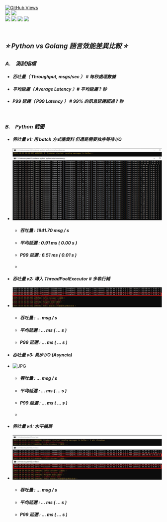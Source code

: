 <a href='https://github.com/Junwu0615/Latency-Throughput-Simulation-Test'><img alt='GitHub Views' src='https://views.whatilearened.today/views/github/Junwu0615/Latency-Throughput-Simulation-Test.svg'> <br> 
[![](https://img.shields.io/badge/Language-GO-blue.svg?style=plastic)](https://go.dev/) 
[![](https://img.shields.io/badge/Language-Python_3.12.0-blue.svg?style=plastic)](https://www.python.org/) <br>
[![](https://img.shields.io/badge/Tools-MongoDB-yellow.svg?style=plastic)](https://www.mongodb.com/)
[![](https://img.shields.io/badge/Tools-Redis-yellow.svg?style=plastic)](https://redis.io/)
[![](https://img.shields.io/badge/Tools-Apache_Kafka-yellow.svg?style=plastic)](https://kafka.apache.org/)
[![](https://img.shields.io/badge/Tools-Docker-yellow.svg?style=plastic)](https://www.docker.com/) 

<br>

## *⭐ Python vs Golang 語言效能差異比較 ⭐*
### *A.　測試指標*
- #### *吞吐量（ Throughput, msgs/sec ） # 每秒處理數據*
- #### *平均延遲（ Average Latency ）# 平均延遲 ? 秒*
- #### *P99 延遲（ P99 Latency ） # 99% 的訊息延遲超過 ? 秒*

<br>

### *B.　Python 截圖*

[//]: # (- ![JPG]&#40;../sample/python_00.jpg&#41;)
- #### *吞吐量 v1: 用 batch 方式塞資料 但還是需要依序等待 I/O*
- ![JPG](../sample/python_01.jpg)
  - #### *吞吐量 : 1941.70 msg / s*
  - #### *平均延遲 : 0.91 ms ( 0.00 s )*
  - #### *P99 延遲 : 6.51 ms ( 0.01 s )*
  - 
- #### *吞吐量 v2: 導入 ThreadPoolExecutor # 多執行緒*
- ![JPG](../sample/python_02.jpg)
  - #### *吞吐量 : ... msg / s*
  - #### *平均延遲 : ... ms ( ... s )*
  - #### *P99 延遲 : ... ms ( ... s )*

- #### *吞吐量 v3: 異步 I/O (Asyncio)*
- ![JPG](../sample/python_03.jpg)
  - #### *吞吐量 : ... msg / s*
  - #### *平均延遲 : ... ms ( ... s )*
  - #### *P99 延遲 : ... ms ( ... s )*
  - 
- #### *吞吐量 v4: 水平擴展*
- ![JPG](../sample/python_04.jpg)
  - #### *吞吐量 : ... msg / s*
  - #### *平均延遲 : ... ms ( ... s )*
  - #### *P99 延遲 : ... ms ( ... s )*